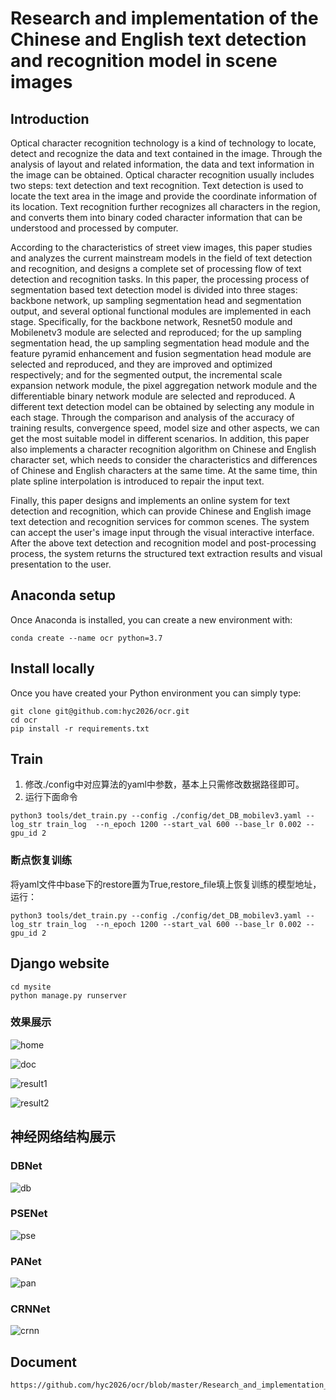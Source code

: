# Research and implementation of the Chinese and English text detection and recognition model in scene images

## Introduction

Optical character recognition technology is a kind of technology to locate, detect and recognize the data and text contained in the image. Through the analysis of layout and related information, the data and text information in the image can be obtained. Optical character recognition usually includes two steps: text detection and text recognition. Text detection is used to locate the text area in the image and provide the coordinate information of its location. Text recognition further recognizes all characters in the region, and converts them into binary coded character information that can be understood and processed by computer.

According to the characteristics of street view images, this paper studies and analyzes the current mainstream models in the field of text detection and recognition, and designs a complete set of processing flow of text detection and recognition tasks. In this paper, the processing process of segmentation based text detection model is divided into three stages: backbone network, up sampling segmentation head and segmentation output, and several optional functional modules are implemented in each stage. Specifically, for the backbone network, Resnet50 module and Mobilenetv3 module are selected and reproduced; for the up sampling segmentation head, the up sampling segmentation head module and the feature pyramid enhancement and fusion segmentation head module are selected and reproduced, and they are improved and optimized respectively; and for the segmented output, the incremental scale expansion network module, the pixel aggregation network module and the differentiable binary network module are selected and reproduced. A different text detection model can be obtained by selecting any module in each stage. Through the comparison and analysis of the accuracy of training results, convergence speed, model size and other aspects, we can get the most suitable model in different scenarios. In addition, this paper also implements a character recognition algorithm on Chinese and English character set, which needs to consider the characteristics and differences of Chinese and English characters at the same time. At the same time, thin plate spline interpolation is introduced to repair the input text.

Finally, this paper designs and implements an online system for text detection and recognition, which can provide Chinese and English image text detection and recognition services for common scenes. The system can accept the user's image input through the visual interactive interface. After the above text detection and recognition model and post-processing process, the system returns the structured text extraction results and visual presentation to the user.

## Anaconda setup

Once Anaconda is installed, you can create a new environment with:
```shell
conda create --name ocr python=3.7
```

## Install locally
Once you have created your Python environment you can simply type:
```shell
git clone git@github.com:hyc2026/ocr.git
cd ocr
pip install -r requirements.txt
```

## Train
1. 修改./config中对应算法的yaml中参数，基本上只需修改数据路径即可。
2. 运行下面命令

```shell
python3 tools/det_train.py --config ./config/det_DB_mobilev3.yaml --log_str train_log  --n_epoch 1200 --start_val 600 --base_lr 0.002 --gpu_id 2
```

### 断点恢复训练
将yaml文件中base下的restore置为True,restore_file填上恢复训练的模型地址，运行：
```shell
python3 tools/det_train.py --config ./config/det_DB_mobilev3.yaml --log_str train_log  --n_epoch 1200 --start_val 600 --base_lr 0.002 --gpu_id 2
```

## Django website

```shell
cd mysite
python manage.py runserver
```

### 效果展示

![home](imgs/home.png)

![doc](imgs/doc.png)

![result1](imgs/result1.png)

![result2](imgs/result2.png)

## 神经网络结构展示

### DBNet

![db](imgs/db.png)

### PSENet

![pse](imgs/pse.png)

### PANet

![pan](imgs/pan.png)

### CRNNet

![crnn](imgs/crnn.png)

## Document

```
https://github.com/hyc2026/ocr/blob/master/Research_and_implementation_of_the_Chinese_and_English_text_detection_and_recognition_model_in_scene_images.pdf
```

